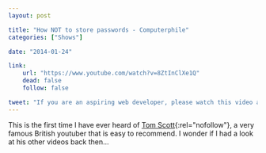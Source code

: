 ```yaml
---
layout: post

title: "How NOT to store passwords - Computerphile"
categories: ["Shows"]

date: "2014-01-24"

link:
    url: "https://www.youtube.com/watch?v=8ZtInClXe1Q"
    dead: false
    follow: false

tweet: "If you are an aspiring web developer, please watch this video and take some inspiration from it."
---
```


This is the first time I have ever heard of [Tom Scott](https://www.youtube.com/user/enyay){:rel="nofollow"}, a very 
famous British youtuber that is easy to recommend. I wonder if I had a look at his other videos back then...